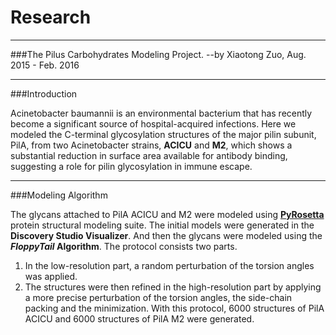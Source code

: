 # Research

---
###The Pilus Carbohydrates Modeling Project. 
--by Xiaotong Zuo, Aug. 2015 - Feb. 2016

---
###Introduction

Acinetobacter baumannii is an environmental bacterium that has recently become a significant source of hospital-acquired infections. Here we modeled the C-terminal glycosylation structures of the major pilin subunit, PilA, from two Acinetobacter strains, __ACICU__ and __M2__, which shows a substantial reduction in surface area available for antibody binding, suggesting a role for pilin glycosylation in immune escape.

---
###Modeling Algorithm

The glycans attached to PilA ACICU and M2 were modeled using [__PyRosetta__](http://www.pyrosetta.org/) protein structural modeling suite. The initial models were generated in the __Discovery Studio Visualizer__. And then the glycans were modeled using the **_FloppyTail_ Algorithm**. The protocol consists two parts. 
1. In the low-resolution part, a random perturbation of the torsion angles was applied.
2. The structures were then refined in the high-resolution part by applying a more precise perturbation of the torsion angles, the side-chain packing and the minimization. 
With this protocol, 6000 structures of PilA ACICU and 6000 structures of PilA M2 were generated.


